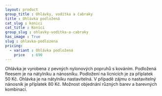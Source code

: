 ```yaml
---
layout: product
group_title : Ohlávky, vodítka a čabraky
title : Ohlávka podložená
cat_slug : konici
cat_title : Koníci
group_slug : ohlavky-voditka-a-cabraky
has_image : True
slug : ohlavka-podlozena
pricing:
  - variant : Ohlávka podložená
    price   : 690
---
```


Ohlávka je vyrobena z pevných nylonových popruhů s kováním.
Podložená fleesem je na nátylníku a nánosníku.
Podložení na lícnicích je za příplatek 50&nbsp;Kč.
Ohlávka je na nátylníku nastavitelná.
V případě zájmu o nastavitelný nánosník je příplatek 80&nbsp;Kč.
Možnost objednání různých barev a barevných kombinací.

